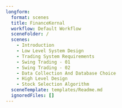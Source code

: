 ```yaml
---
longform:
  format: scenes
  title: FinanceKernal
  workflow: Default Workflow
  sceneFolder: /
  scenes:
    - Introduction
    - Low Level System Design
    - Trading System Requirements
    - Swing Trading - 01
    - Swing Trading - 02
    - Data Collection And Database Choice
    - High Level Design
    - Stock Selection Algorithm
  sceneTemplate: templates/Readme.md
  ignoredFiles: []
---
```

